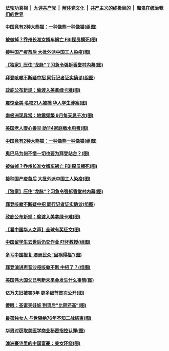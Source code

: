 

####  [法轮功真相](../../../../basic/blob/master/README.md?t=12190502) &nbsp;|&nbsp; [九评共产党](../../../../9ping.md/blob/master/README.md?t=12190502) &nbsp;|&nbsp; [解体党文化](../../../../jtdwh.md/blob/master/README.md?t=12190502)  &nbsp;|&nbsp; [共产主义的终极目的](../../../../gczydzjmd.md/blob/master/README.md?t=12190502) &nbsp;|&nbsp; [魔鬼在统治我们的世界](../../../../mgztzwmdsj.md/blob/master/README.md?t=12190502) 

#### [中国竟有2种大熊猫：一种像熊一种像猫(组图)](../pages/p3/956199.md?t=12190502) 

#### [被做掉？乔州长准女婿车祸亡 FBI探员横死(图)](../pages/p3/956185.md?t=12190502) 

#### [接种国产疫苗后 大批外派中国工人染疫(图)](../pages/p3/956191.md?t=12190502) 

#### [【独家】压住“龙脉”？习急令强拆香堂村内幕(图)](../pages/p3/956145.md?t=12190502) 

#### [拜登咳嗽不断疑中招 同行记者证实确诊(组图)](../pages/p3/956135.md?t=12190502) 

#### [政庇公布新规：偷渡入美拿绿卡难(图)](../pages/p3/956070.md?t=12190502) 

#### [震惊全美 名校21人被捕 华人学生涉案(图)](../pages/p3/956289.md?t=12190502) 

#### [南极洲现异常：地震频繁 9月每天晃千次(图)](../pages/p3/956285.md?t=12190502) 

#### [美国老人暖心善举 助114家庭缴水电费(图)](../pages/p3/956232.md?t=12190502) 

#### [中国竟有2种大熊猫：一种像熊一种像猫(组图)](../pages/p3/956199.md?t=12190502) 

#### [奥巴马为何不惜一切也要为拜登站台？(图)](../pages/p3/956200.md?t=12190502) 

#### [被做掉？乔州长准女婿车祸亡 FBI探员横死(图)](../pages/p3/956185.md?t=12190502) 

#### [接种国产疫苗后 大批外派中国工人染疫(图)](../pages/p3/956191.md?t=12190502) 

#### [【独家】压住“龙脉”？习急令强拆香堂村内幕(图)](../pages/p3/956145.md?t=12190502) 

#### [拜登咳嗽不断疑中招 同行记者证实确诊(组图)](../pages/p3/956135.md?t=12190502) 

#### [政庇公布新规：偷渡入美拿绿卡难(图)](../pages/p3/956070.md?t=12190502) 

#### [【看中国华人之声】全球有奖征文(图)](../pages/p3/953963.md?t=12190502) 

#### [中国留学生去世后仍交作业 吓坏教授(组图)](../pages/p3/956051.md?t=12190502) 

#### [多亏中国报复 澳洲民众“因祸得福”(图)](../pages/p3/956040.md?t=12190502) 

#### [拜登演讲声音沙哑咳嗽不断 中招了？(组图)](../pages/p3/956050.md?t=12190502) 

#### [美国伟大国父已判断未来会发生什么事情(图)](../pages/p3/956037.md?t=12190502) 

#### [亿万夫妇被害3年 更多细节首次公开(图)](../pages/p3/956017.md?t=12190502) 

#### [傻眼：圣诞买娃娃 到货后“比房还高”(图)](../pages/p3/956024.md?t=12190502) 

#### [最孤独女人 与世隔绝76年不知二战结束(图)](../pages/p3/955923.md?t=12190502) 

#### [华男对窃取美医学商业秘密指控认罪(图)](../pages/p3/955922.md?t=12190502) 

#### [澳洲豪宅里的中国富豪：美女环绕(图)](../pages/p3/955912.md?t=12190502) 

